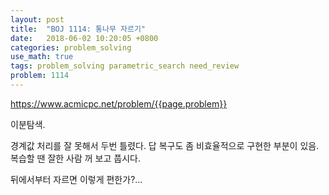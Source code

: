 ```yaml
---
layout: post
title:  "BOJ 1114: 통나무 자르기"
date:   2018-06-02 10:20:05 +0800
categories: problem_solving
use_math: true
tags: problem_solving parametric_search need_review
problem: 1114
---
```


<a target="_blank" href="https://www.acmicpc.net/problem/{{page.problem}}">https://www.acmicpc.net/problem/{{page.problem}}</a><br/>
  

이분탐색.

경계값 처리를 잘 못해서 두번 틀렸다. 답 복구도 좀 비효율적으로 구현한 부분이 있음. 복습할 땐 잘한 사람 꺼 보고 풉시다.

뒤에서부터 자르면 이렇게 편한가?...